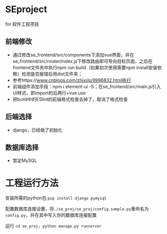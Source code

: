 # SEproject
for 软件工程项目
## 前端修改
* 通过修改se_frontend/src/components下添加vue界面，并在se_frontend/src/router/index.js下修改路由即可导向目标页面，之后在frontend文件夹中执行npm run build（如果初次使用需要npm install安装依赖）检测是否报错后用dist文件夹；
* 参考https://www.cnblogs.com/zhixi/p/9996832.html执行
* 前端组件添加手段：npm i element-ui -S；在se_frontend/src/main.js引入UI样式，即import的后两行+vue.use
* 把build中的ESlint的前端格式检查去掉了，取消了格式检查
## 后端选择
* django，已经做了初始化
## 数据库选择
* 暂定MySQL


# 工程运行方法
安装所需的python包 `pip install django pymysql`

配置数据库连接设置，将`./se_proj/se_proj/config.sample.py`重命名为`config.py`，并在其中写入你的数据库连接配置

运行
`cd se_proj; python manage.py runserver`